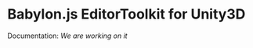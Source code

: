 Babylon.js EditorToolkit for Unity3D
====================================

Documentation: *We are working on it*